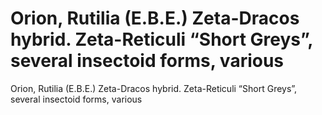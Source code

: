 # Orion, Rutilia (E.B.E.) Zeta-Dracos hybrid. Zeta-Reticuli  “Short Greys”, several insectoid forms, various

Orion, Rutilia (E.B.E.) Zeta-Dracos hybrid. Zeta-Reticuli  “Short Greys”, several insectoid forms, various